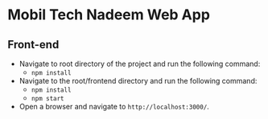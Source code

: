 # Mobil Tech Nadeem Web App

## Front-end
- Navigate to root directory of the project and run the following command:
	- ``` npm install ```
- Navigate to the root/frontend directory and run the following command:
	- ``` npm install ```
	- ``` npm start ```
- Open a browser and navigate to ``` http://localhost:3000/ ```.